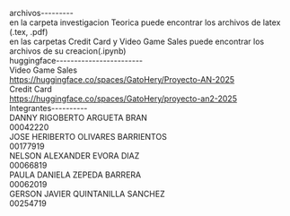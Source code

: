 archivos---------
<br />
en la carpeta investigacion Teorica puede encontrar los archivos de latex (.tex, .pdf)
<br />
en las carpetas Credit Card y Video Game Sales puede encontrar los archivos de su creacion(.ipynb)
<br />
huggingface------------------------
<br />
Video Game Sales
<br />
https://huggingface.co/spaces/GatoHery/Proyecto-AN-2025
<br />
Credit Card
<br />
https://huggingface.co/spaces/GatoHery/proyecto-an2-2025
<br />
Integrantes----------
<br />
DANNY RIGOBERTO ARGUETA BRAN
<br />
00042220
<br />
JOSE HERIBERTO OLIVARES BARRIENTOS
<br />
00177919
<br />
NELSON ALEXANDER EVORA DIAZ
<br />
00066819
<br />
PAULA DANIELA ZEPEDA BARRERA
<br />
00062019
<br />
GERSON JAVIER QUINTANILLA SANCHEZ
<br />
00254719
